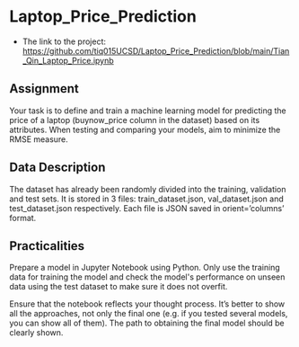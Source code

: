 # Laptop_Price_Prediction
- The link to the project: 
https://github.com/tiq015UCSD/Laptop_Price_Prediction/blob/main/Tian_Qin_Laptop_Price.ipynb


## Assignment
Your task is to define and train a machine learning model for predicting the price of a laptop (buynow_price column in the dataset) based on its attributes. When testing and comparing your models, aim to minimize the RMSE measure.

## Data Description
The dataset has already been randomly divided into the training, validation and test sets. It is stored in 3 files: train_dataset.json, val_dataset.json and test_dataset.json respectively. Each file is JSON saved in orient=’columns’ format.

## Practicalities
Prepare a model in Jupyter Notebook using Python. Only use the training data for training the model and check the model's performance on unseen data using the test dataset to make sure it does not overfit.   

Ensure that the notebook reflects your thought process. It’s better to show all the approaches, not only the final one (e.g. if you tested several models, you can show all of them). The path to obtaining the final model should be clearly shown.
